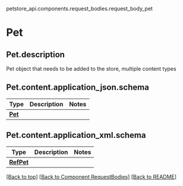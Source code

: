 petstore_api.components.request_bodies.request_body_pet
# Pet

## <a id="request_body_petdescription" >Pet.description</a>
Pet object that needs to be added to the store, multiple content types
## <a id="request_body_petcontentapplication_jsonschema" >Pet.content.application_json.schema</a>
Type | Description  | Notes
------------- | ------------- | -------------
[**Pet**](../../components/schema/pet.Pet.md) |  | 

## <a id="request_body_petcontentapplication_xmlschema" >Pet.content.application_xml.schema</a>
Type | Description  | Notes
------------- | ------------- | -------------
[**RefPet**](../../components/schema/ref_pet.RefPet.md) |  | 


[[Back to top]](#top) [[Back to Component RequestBodies]](../../../README.md#Component-RequestBodies) [[Back to README]](../../../README.md)
